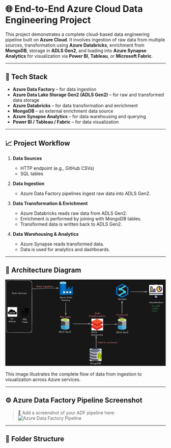 # 🌐 End-to-End Azure Cloud Data Engineering Project

This project demonstrates a complete cloud-based data engineering pipeline built on **Azure Cloud**. It involves ingestion of raw data from multiple sources, transformation using **Azure Databricks**, enrichment from **MongoDB**, storage in **ADLS Gen2**, and loading into **Azure Synapse Analytics** for visualization via **Power BI**, **Tableau**, or **Microsoft Fabric**.

---

## 🔧 Tech Stack

- **Azure Data Factory** – for data ingestion
- **Azure Data Lake Storage Gen2 (ADLS Gen2)** – for raw and transformed data storage
- **Azure Databricks** – for data transformation and enrichment
- **MongoDB** – as external enrichment data source
- **Azure Synapse Analytics** – for data warehousing and querying
- **Power BI / Tableau / Fabric** – for data visualization

---

## 📈 Project Workflow

1. **Data Sources**  
   - HTTP endpoint (e.g., GitHub CSVs)  
   - SQL tables

2. **Data Ingestion**  
   - Azure Data Factory pipelines ingest raw data into ADLS Gen2.

3. **Data Transformation & Enrichment**  
   - Azure Databricks reads raw data from ADLS Gen2.
   - Enrichment is performed by joining with MongoDB tables.
   - Transformed data is written back to ADLS Gen2.

4. **Data Warehousing & Analytics**  
   - Azure Synapse reads transformed data.
   - Data is used for analytics and dashboards.

---

## 🧩 Architecture Diagram

![Architecture Diagram](./Architecture%20Diagram.png)

This image illustrates the complete flow of data from ingestion to visualization across Azure services.

---

## ⚙️ Azure Data Factory Pipeline Screenshot

> 📸 Add a screenshot of your ADF pipeline here:
![Azure Data Factory Pipeline](./ADF_Pipeline_Screenshot.png)

---

## 📂 Folder Structure

